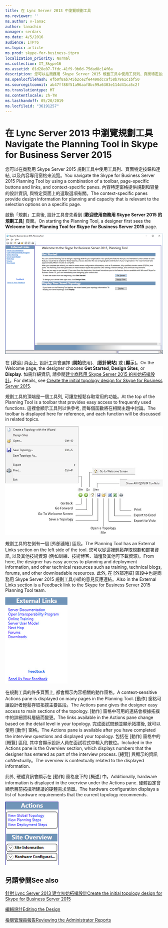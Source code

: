 ```yaml
---
title: 在 Lync Server 2013 中瀏覽規劃工具
ms.reviewer: ''
ms.author: v-lanac
author: lanachin
manager: serdars
ms.date: 4/5/2016
audience: ITPro
ms.topic: article
ms.prod: skype-for-business-itpro
localization_priority: Normal
ms.collection: IT_Skype16
ms.assetid: 01d28e07-7fdc-41f9-9b6d-75dad8c14f6a
description: 您可以在商務用 Skype Server 2015 規劃工具中使用工具列、頁面特定按鈕和連結, 以及內容專用窗格來流覽。 內容特定窗格提供規劃和容量的設計資訊, 與特定頁面上的選取選項有關。
ms.openlocfilehash: efb0f8ab745b2ce2fe4490dccaf58b79a1c1bf50
ms.sourcegitcommit: ab47ff88f51a96aaf8bc99a6303e114d41ca5c2f
ms.translationtype: MT
ms.contentlocale: zh-TW
ms.lasthandoff: 05/20/2019
ms.locfileid: "36191257"
---
```

# <a name="navigate-the-planning-tool-in-skype-for-business-server-2015"></a><span data-ttu-id="91e41-104">在 Lync Server 2013 中瀏覽規劃工具</span><span class="sxs-lookup"><span data-stu-id="91e41-104">Navigate the Planning Tool in Skype for Business Server 2015</span></span>

<span data-ttu-id="91e41-105">您可以在商務用 Skype Server 2015 規劃工具中使用工具列、頁面特定按鈕和連結, 以及內容專用窗格來流覽。</span><span class="sxs-lookup"><span data-stu-id="91e41-105">You navigate the Skype for Business Server 2015 Planning Tool by using a combination of a toolbar, page-specific buttons and links, and context-specific panes.</span></span> <span data-ttu-id="91e41-106">內容特定窗格提供規劃和容量的設計資訊, 與特定頁面上的選取選項有關。</span><span class="sxs-lookup"><span data-stu-id="91e41-106">The context-specific panes provide design information for planning and capacity that is relevant to the selection options on a specific page.</span></span>

<span data-ttu-id="91e41-107">啟動「規劃」工具後, 設計工具會先看到 [**歡迎使用商務用 Skype Server 2015 的規劃工具**] 頁面。</span><span class="sxs-lookup"><span data-stu-id="91e41-107">On starting the Planning Tool, a designer first sees the **Welcome to the Planning Tool for Skype for Business Server 2015** page.</span></span>

![規劃工具的歡迎頁面](../../media/Planning_Tool_Welcome.png)

<span data-ttu-id="91e41-109">在 [歡迎] 頁面上, 設計工具會選擇 [**開始**使用]、[**設計網站**] 或 [**顯示**]。</span><span class="sxs-lookup"><span data-stu-id="91e41-109">On the Welcome page, the designer chooses **Get Started**, **Design Sites**, or **Display**.</span></span> <span data-ttu-id="91e41-110">如需詳細資訊, 請參閱[建立商務用 Skype Server 2015 的初始拓撲設計](create-the-initial-design.md)。</span><span class="sxs-lookup"><span data-stu-id="91e41-110">For details, see [Create the initial topology design for Skype for Business Server 2015](create-the-initial-design.md).</span></span>

<span data-ttu-id="91e41-111">規劃工具的頂端是一個工具列, 可讓您輕鬆存取常用的功能。</span><span class="sxs-lookup"><span data-stu-id="91e41-111">At the top of the Planning Tool is a toolbar that provides easy access to frequently used functions.</span></span> <span data-ttu-id="91e41-112">這裡會顯示工具列以供參考, 而每個函數將在相關主題中討論。</span><span class="sxs-lookup"><span data-stu-id="91e41-112">The toolbar is displayed here for reference, and each function will be discussed in related topics.</span></span>

![規劃工具的工具列](../../media/Planning_Tool_Toolbar_Annotated.jpg)

<span data-ttu-id="91e41-114">規劃工具的左側有一個 [外部連結] 區段。</span><span class="sxs-lookup"><span data-stu-id="91e41-114">The Planning Tool has an External Links section on the left side of the tool.</span></span> <span data-ttu-id="91e41-115">您可以從這裡輕鬆存取規劃和部署資訊, 以及其他技術資源 (例如訓練、技術博客、論壇及其他可下載資源)。</span><span class="sxs-lookup"><span data-stu-id="91e41-115">From here, the designer has easy access to planning and deployment information, and other technical resources such as training, technical blogs, forums, and other downloadable resources.</span></span> <span data-ttu-id="91e41-116">此外, 在 [外部連結] 區段中也是商務用 Skype Server 2015 規劃工具小組的意見反應連結。</span><span class="sxs-lookup"><span data-stu-id="91e41-116">Also in the External Links section is a Feedback link to the Skype for Business Server 2015 Planning Tool team.</span></span>

![規劃工具的 [外部連結] 對話方塊](../../media/Planning_Tool_External_Links_Dialog.jpg)

<span data-ttu-id="91e41-118">在規劃工具的許多頁面上, 都會顯示內容相關的動作窗格。</span><span class="sxs-lookup"><span data-stu-id="91e41-118">A context-sensitive Actions pane is displayed on many pages in the Planning Tool.</span></span> <span data-ttu-id="91e41-119">[動作] 窗格可讓設計者輕鬆存取拓撲主要區段。</span><span class="sxs-lookup"><span data-stu-id="91e41-119">The Actions pane gives the designer easy access to main sections of the topology.</span></span> <span data-ttu-id="91e41-120">[動作] 窗格中可用的連結會根據拓撲中的詳細資料層級而變更。</span><span class="sxs-lookup"><span data-stu-id="91e41-120">The links available in the Actions pane change based on the detail level in your topology.</span></span> <span data-ttu-id="91e41-121">完成面試問題並顯示拓撲後, 就可以使用 [動作] 窗格。</span><span class="sxs-lookup"><span data-stu-id="91e41-121">The Actions pane is available after you have completed the interview questions and displayed your topology.</span></span> <span data-ttu-id="91e41-122">包括在 [動作] 窗格中的 [概覽] 區段, 其中會顯示設計人員在面試程式中輸入的數位。</span><span class="sxs-lookup"><span data-stu-id="91e41-122">Included in the Actions pane is the Overview section, which displays numbers that the designer has entered as part of the interview process.</span></span> <span data-ttu-id="91e41-123">[總覽] 與顯示的資訊 coNtextually。</span><span class="sxs-lookup"><span data-stu-id="91e41-123">The overview is contextually related to the displayed information.</span></span>

<span data-ttu-id="91e41-124">此外, 硬體資訊會顯示在 [動作] 窗格底下的 [概述] 中。</span><span class="sxs-lookup"><span data-stu-id="91e41-124">Additionally, hardware information is displayed in the overview under the Actions pane.</span></span> <span data-ttu-id="91e41-125">硬體設定會顯示目前拓撲所建議的硬體需求清單。</span><span class="sxs-lookup"><span data-stu-id="91e41-125">The hardware configuration displays a list of hardware requirements that the current topology recommends.</span></span>

![規劃工具的 [動作] 窗格](../../media/Planning_Tool_Actions_Pane.jpg)

## <a name="see-also"></a><span data-ttu-id="91e41-127">另請參閱</span><span class="sxs-lookup"><span data-stu-id="91e41-127">See also</span></span>

[<span data-ttu-id="91e41-128">針對 Lync Server 2013  建立初始拓撲設計</span><span class="sxs-lookup"><span data-stu-id="91e41-128">Create the initial topology design for Skype for Business Server 2015</span></span>](create-the-initial-design.md)

[<span data-ttu-id="91e41-129">編輯設計</span><span class="sxs-lookup"><span data-stu-id="91e41-129">Editing the Design</span></span>](https://technet.microsoft.com/library/08f639ba-0e5f-4ae7-9191-c3d96c25b169.aspx)

[<span data-ttu-id="91e41-130">檢閱管理員報告</span><span class="sxs-lookup"><span data-stu-id="91e41-130">Reviewing the Administrator Reports</span></span>](https://technet.microsoft.com/library/1dee56a9-a033-4201-9765-e3469bd7d3e3.aspx)
